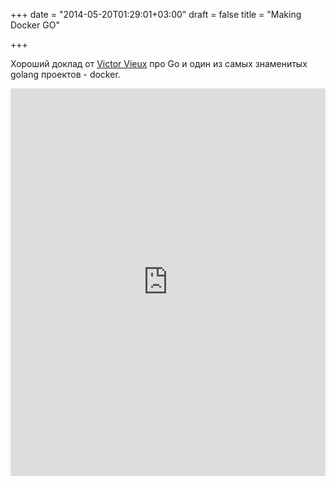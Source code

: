 +++
date = "2014-05-20T01:29:01+03:00"
draft = false
title = "Making Docker GO"

+++

<p>Хороший доклад от <a href="https://twitter.com/vieux">Victor Vieux</a> про Go и один из самых знаменитых golang проектов - docker. </p> <iframe width="100%" height="620" src="https://www.youtube.com/embed/i26SYvVu1nw" frameborder="0" allowfullscreen></iframe>